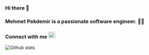 ### Hi there 👋

### Mehmet Pekdemir is a passionate software engineer. :man_technologist:

### Connect with me   [<img src='https://cdn.jsdelivr.net/npm/simple-icons@3.0.1/icons/linkedin.svg' alt='linkedin' height='22'>](https://www.linkedin.com/in/mehmet-pekdemir/) 

![Github stats](https://github-readme-stats.vercel.app/api?username=mehmetpekdemir&show_icons=true&theme=tokyonight)
 

